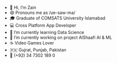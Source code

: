 -  👋 Hi, I’m Zain
-  😄 Pronouns me as /ue-saw-ma/
-  🎓 Graduate of COMSATS University Islamabad
-  💻 Cross Platform App Developer
-  🌱 I’m currently learning Data Science
-  🔭 I’m currently working on project AlShaafi AI & ML
-  ☕️ Video Games Lover
-  🇵🇰 Gujrat, Punjab, Pakistan
-  📱 (+92) 34 7302 189 0
